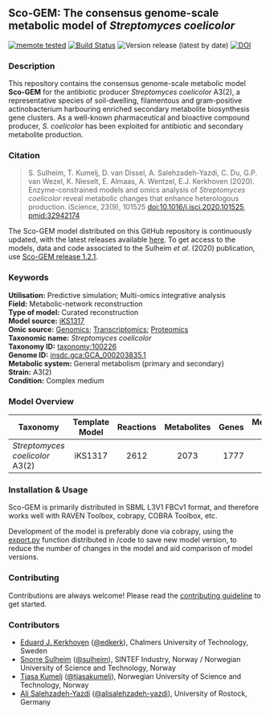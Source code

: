 ## Sco-GEM: The consensus genome-scale metabolic model of _Streptomyces coelicolor_

[![memote tested](https://img.shields.io/badge/memote-tested-blue.svg?style=plastic)](https://sysbiochalmers.github.io/Sco-GEM/)
[![Build Status](https://travis-ci.org/SysBioChalmers/Sco-GEM.svg?branch=master)](https://travis-ci.org/SysBioChalmers/Sco-GEM)
![Version release (latest by date)](https://img.shields.io/github/v/release/SysBioChalmers/Sco-GEM?style=plastic)
[![DOI](https://zenodo.org/badge/145685631.svg)](https://zenodo.org/badge/latestdoi/145685631)

### Description

This repository contains the consensus genome-scale metabolic model **Sco-GEM** for the antibiotic producer _Streptomyces coelicolor_ A3(2), a representative species of soil-dwelling, filamentous and gram-positive actinobacterium harbouring enriched secondary metabolite biosynthesis gene clusters. As a well-known pharmaceutical and bioactive compound producer, _S. coelicolor_ has been exploited for antibiotic and secondary metabolite production.

### Citation

> S. Sulheim, T. Kumelj, D. van Dissel, A. Salehzadeh-Yazdi, C. Du, G.P. van Wezel, K. Nieselt, E. Almaas, A. Wentzel, E.J. Kerkhoven (2020). Enzyme-constrained models and omics analysis of _Streptomyces coelicolor_ reveal metabolic changes that enhance heterologous production. iScience, 23(9), 101525 [doi:10.1016/j.isci.2020.101525](https://doi.org/10.1016/j.isci.2020.101525), [pmid:32942174](https://pubmed.ncbi.nlm.nih.gov/32942174/)

The Sco-GEM model distributed on this GitHub repository is continuously updated, with the latest releases available [here](https://github.com/SysBioChalmers/Sco-GEM/releases). To get access to the models, data and code associated to the Sulheim _et al_. (2020) publication, use [Sco-GEM release 1.2.1](https://github.com/SysBioChalmers/Sco-GEM/releases/tag/v1.2.1).

### Keywords

**Utilisation:** Predictive simulation; Multi-omics integrative analysis  
**Field:** Metabolic-network reconstruction  
**Type of model:** Curated reconstruction  
**Model source:** [iKS1317](http://doi.org/10.1002/biot.201800180)  
**Omic source:** [Genomics](http://dx.doi.org/10.1038/417141a); [Transcriptomics](https://www.ncbi.nlm.nih.gov/geo/query/acc.cgi?acc=GSE132487); [Proteomics](http://dx.doi.org/10.6019/PXD013178)  
**Taxonomic name:** _Streptomyces coelicolor_  
**Taxonomy ID:** [taxonomy:100226](https://identifiers.org/taxonomy:100226)  
**Genome ID:** [insdc.gca:GCA_000203835.1](https://identifiers.org/insdc.gca:GCA_000203835.1)  
**Metabolic system:** General metabolism (primary and secondary)  
**Strain:** A3(2)  
**Condition:** Complex medium  

### Model Overview

| Taxonomy | Template Model | Reactions | Metabolites| Genes | Memote score |
| ------------- |:-------------:|:-------------:|:-------------:|-----:|-----:|
| _Streptomyces coelicolor_ A3(2) | iKS1317 | 2612 | 2073 | 1777 | 77%|

### Installation & Usage

Sco-GEM is primarily distributed in SBML L3V1 FBCv1 format, and therefore works well with RAVEN Toolbox, cobrapy, COBRA Toolbox, etc.

Development of the model is preferably done via cobrapy, using the [export.py](.code/export.py) function distributed in /code to save new model version, to reduce the number of changes in the model and aid comparison of model versions.

### Contributing

Contributions are always welcome! Please read the [contributing guideline](.github/CONTRIBUTING.md) to get started.

### Contributors
* [Eduard J. Kerkhoven](https://www.chalmers.se/en/staff/Pages/Eduard-Kerkhoven.aspx) ([@edkerk](https://github.com/edkerk)), Chalmers University of Technology, Sweden
* [Snorre Sulheim](https://www.sintef.no/en/all-employees/employee/?empId=5675) ([@sulheim](https://github.com/sulheim)), SINTEF Industry, Norway / Norwegian University of Science and Technology, Norway
* [Tjasa Kumelj](https://www.ntnu.edu/employees/tjasa.kumelj) ([@tjasakumelj](https://github.com/tjasakumelj)), Norwegian University of Science and Technology, Norway
* [Ali Salehzadeh-Yazdi](https://www.sbi.uni-rostock.de/team/detail/ali-salehzadeh-yazdi) ([@alisalehzadeh-yazdi](https://github.com/alisalehzadeh-yazdi)), University of Rostock, Germany